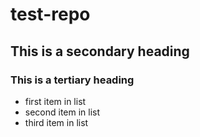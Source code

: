 # test-repo
## This is a secondary heading
### This is a tertiary heading
* first item in list
* second item in list
* third item in list

